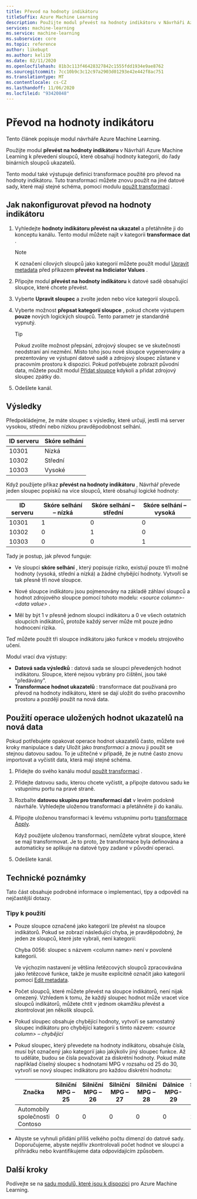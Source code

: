 ```yaml
---
title: Převod na hodnoty indikátoru
titleSuffix: Azure Machine Learning
description: Použijte modul převést na hodnoty indikátoru v Návrháři Azure Machine Learning k převedení sloupců kategorií na řadu binárních sloupců ukazatelů.
services: machine-learning
ms.service: machine-learning
ms.subservice: core
ms.topic: reference
author: likebupt
ms.author: keli19
ms.date: 02/11/2020
ms.openlocfilehash: 81b3c113f46428327842c1555fdd1934e9ae8762
ms.sourcegitcommit: 7cc10b9c3c12c97a2903d01293e42e442f8ac751
ms.translationtype: MT
ms.contentlocale: cs-CZ
ms.lasthandoff: 11/06/2020
ms.locfileid: "93420848"
---
```

# <a name="convert-to-indicator-values"></a>Převod na hodnoty indikátoru
Tento článek popisuje modul návrháře Azure Machine Learning.

Použijte modul **převést na hodnoty indikátoru** v Návrháři Azure Machine Learning k převedení sloupců, které obsahují hodnoty kategorií, do řady binárních sloupců ukazatelů.  

Tento modul také výstupuje definici transformace použité pro převod na hodnoty indikátoru. Tuto transformaci můžete znovu použít na jiné datové sady, které mají stejné schéma, pomocí modulu [použít transformaci](apply-transformation.md) .

## <a name="how-to-configure-convert-to-indicator-values"></a>Jak nakonfigurovat převod na hodnoty indikátoru

1.  Vyhledejte **hodnoty indikátoru převést na ukazatel** a přetáhněte ji do konceptu kanálu. Tento modul můžete najít v kategorii **transformace dat** .
    > [!NOTE]
    > K označení cílových sloupců jako kategorií můžete použít modul [Upravit metadata](edit-metadata.md) před příkazem **převést na Indiciator Values** .

1. Připojte modul **převést na hodnoty indikátoru** k datové sadě obsahující sloupce, které chcete převést. 

1. Vyberte **Upravit sloupec** a zvolte jeden nebo více kategorií sloupců.

1. Vyberte možnost **přepsat kategorií sloupce** , pokud chcete výstupem **pouze** nových logických sloupců. Tento parametr je standardně vypnutý.
    

    > [!TIP]
    >  Pokud zvolíte možnost přepsání, zdrojový sloupec se ve skutečnosti neodstraní ani nezmění. Místo toho jsou nové sloupce vygenerovány a prezentovány ve výstupní datové sadě a zdrojový sloupec zůstane v pracovním prostoru k dispozici. Pokud potřebujete zobrazit původní data, můžete použít modul [Přidat sloupce](add-columns.md) kdykoli a přidat zdrojový sloupec zpátky do.

1. Odešlete kanál.

## <a name="results"></a>Výsledky

Předpokládejme, že máte sloupec s výsledky, které určují, jestli má server vysokou, střední nebo nízkou pravděpodobnost selhání.  

| ID serveru | Skóre selhání |
| --------- | ------------- |
| 10301     | Nízká           |
| 10302     | Střední        |
| 10303     | Vysoké          |

Když použijete příkaz **převést na hodnoty indikátoru** , Návrhář převede jeden sloupec popisků na více sloupců, které obsahují logické hodnoty:  

| ID serveru | Skóre selhání – nízká | Skóre selhání – střední | Skóre selhání – vysoká |
| --------- | ------------------- | ---------------------- | -------------------- |
| 10301     | 1                   | 0                      | 0                    |
| 10302     | 0                   | 1                      | 0                    |
| 10303     | 0                   | 0                      | 1                    |

Tady je postup, jak převod funguje:  

-   Ve sloupci **skóre selhání** , který popisuje riziko, existují pouze tři možné hodnoty (vysoká, střední a nízká) a žádné chybějící hodnoty. Vytvoří se tak přesně tři nové sloupce.  

-   Nové sloupce indikátoru jsou pojmenovány na základě záhlaví sloupců a hodnot zdrojového sloupce pomocí tohoto modelu: *\<source column>- \<data value>* .  

-   Měl by být 1 v přesně jednom sloupci indikátoru a 0 ve všech ostatních sloupcích indikátorů, protože každý server může mít pouze jedno hodnocení rizika.  

Teď můžete použít tři sloupce indikátoru jako funkce v modelu strojového učení.

Modul vrací dva výstupy:

- **Datová sada výsledků** : datová sada se sloupci převedených hodnot indikátoru. Sloupce, které nejsou vybrány pro čištění, jsou také "předávány".
- **Transformace hodnot ukazatelů** : transformace dat používaná pro převod na hodnoty indikátoru, které se dají uložit do svého pracovního prostoru a později použít na nová data.

## <a name="apply-a-saved-indicator-values-operation-to-new-data"></a>Použití operace uložených hodnot ukazatelů na nová data

Pokud potřebujete opakovat operace hodnot ukazatelů často, můžete své kroky manipulace s daty Uložit jako *transformaci* a znovu ji použít se stejnou datovou sadou. To je užitečné v případě, že je nutné často znovu importovat a vyčistit data, která mají stejné schéma.

1. Přidejte do svého kanálu modul [použít transformaci](apply-transformation.md) .

1. Přidejte datovou sadu, kterou chcete vyčistit, a připojte datovou sadu ke vstupnímu portu na pravé straně.

1. Rozbalte **datovou skupinu pro transformaci dat** v levém podokně návrháře. Vyhledejte uloženou transformaci a přetáhněte ji do kanálu.

1. Připojte uloženou transformaci k levému vstupnímu portu [transformace Apply](apply-transformation.md).

   Když použijete uloženou transformaci, nemůžete vybrat sloupce, které se mají transformovat. Je to proto, že transformace byla definována a automaticky se aplikuje na datové typy zadané v původní operaci.

1. Odešlete kanál.
 
## <a name="technical-notes"></a>Technické poznámky  

Tato část obsahuje podrobné informace o implementaci, tipy a odpovědi na nejčastější dotazy.

### <a name="usage-tips"></a>Tipy k použití

-   Pouze sloupce označené jako kategorií lze převést na sloupce indikátorů. Pokud se zobrazí následující chyba, je pravděpodobný, že jeden ze sloupců, které jste vybrali, není kategorií:  

     Chyba 0056: sloupec s názvem  \<column name> není v povolené kategorii.  

     Ve výchozím nastavení je většina řetězcových sloupců zpracovávána jako řetězcové funkce, takže je musíte explicitně označit jako kategorií pomocí [Edit metadata](edit-metadata.md).  

-   Počet sloupců, které můžete převést na sloupce indikátorů, není nijak omezený. Vzhledem k tomu, že každý sloupec hodnot může vracet více sloupců indikátorů, můžete chtít v jednom okamžiku převést a zkontrolovat jen několik sloupců.  

-   Pokud sloupec obsahuje chybějící hodnoty, vytvoří se samostatný sloupec indikátoru pro chybějící kategorii s tímto názvem: *\<source column> – chybějící*  

-   Pokud sloupec, který převedete na hodnoty indikátoru, obsahuje čísla, musí být označený jako kategorií jako jakýkoliv jiný sloupec funkce. Až to uděláte, budou se čísla považovat za diskrétní hodnoty. Pokud máte například číselný sloupec s hodnotami MPG v rozsahu od 25 do 30, vytvoří se nový sloupec indikátoru pro každou diskrétní hodnotu:  

    | Značka       | Silniční MPG – 25 | Silniční MPG – 26 | Silniční MPG – 27 | Silniční MPG – 28 | Dálnice MPG-29 | Silniční MPG – 30 |
    | ---------- | --------------- | --------------- | --------------- | --------------- | --------------- | --------------- |
    | Automobily společnosti Contoso | 0               | 0               | 0               | 0               | 0               | 1               |

- Abyste se vyhnuli přidání příliš velkého počtu dimenzí do datové sady. Doporučujeme, abyste nejdřív zkontrolovali počet hodnot ve sloupci a přihrádku nebo kvantifikujeme data odpovídajícím způsobem.  


## <a name="next-steps"></a>Další kroky

Podívejte se na [sadu modulů, které jsou k dispozici](module-reference.md) pro Azure Machine Learning. 
